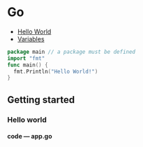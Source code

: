 # Go
-  [Hello World](https://github.com/MazoGuapo/cheat-sheet#hello-world)
-  [Variables](https://github.com/MazoGuapo/cheat-sheet#variables)

```go
package main // a package must be defined
import "fmt"
func main() {
  fmt.Println("Hello World!")
}
```


## Getting started
### Hello world
#### code — app.go